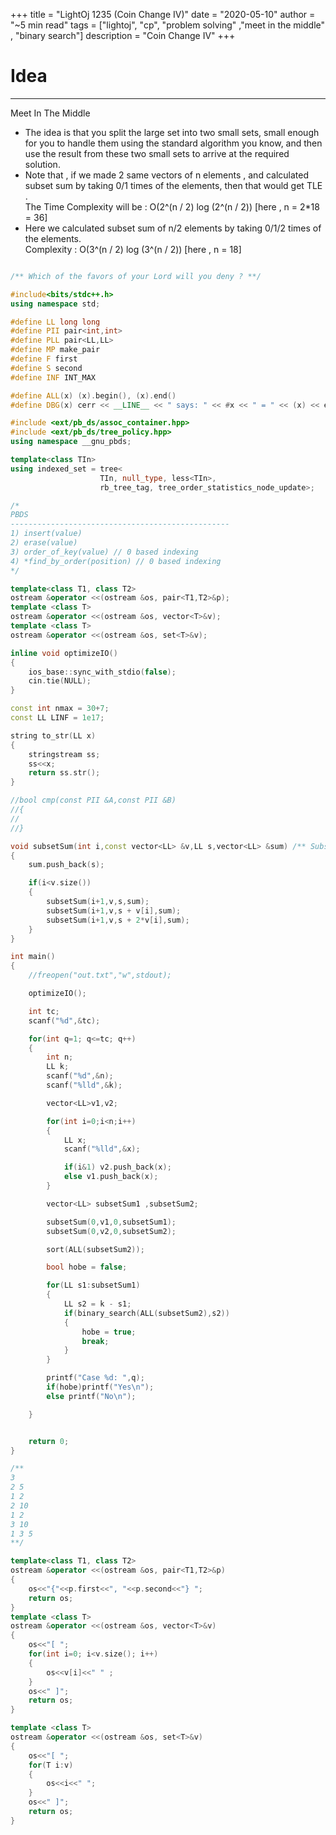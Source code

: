 +++
title = "LightOj 1235 (Coin Change IV)"
date = "2020-05-10"
author = "~5 min read"
tags = ["lightoj", "cp", "problem solving" ,"meet in the middle" , "binary search"]
description = "Coin Change IV"
+++

# Idea
---
Meet In The Middle
- The idea is that you split the large set into two small sets, small enough for you to handle them using the standard algorithm you know,
and then use the result from these two small sets to arrive at the required solution.
- Note that , if we made 2 same vectors of n elements , and calculated subset sum by taking 0/1 times of the elements,
then that would get TLE .  
The Time Complexity will be : O(2^(n / 2) log (2^(n / 2)) [here , n = 2*18 = 36]
- Here we calculated subset sum of n/2 elements by taking 0/1/2 times of the elements.  
Complexity : O(3^(n / 2) log (3^(n / 2)) [here , n = 18]

```cpp

/** Which of the favors of your Lord will you deny ? **/

#include<bits/stdc++.h>
using namespace std;

#define LL long long
#define PII pair<int,int>
#define PLL pair<LL,LL>
#define MP make_pair
#define F first
#define S second
#define INF INT_MAX

#define ALL(x) (x).begin(), (x).end()
#define DBG(x) cerr << __LINE__ << " says: " << #x << " = " << (x) << endl

#include <ext/pb_ds/assoc_container.hpp>
#include <ext/pb_ds/tree_policy.hpp>
using namespace __gnu_pbds;

template<class TIn>
using indexed_set = tree<
                    TIn, null_type, less<TIn>,
                    rb_tree_tag, tree_order_statistics_node_update>;

/*
PBDS
-------------------------------------------------
1) insert(value)
2) erase(value)
3) order_of_key(value) // 0 based indexing
4) *find_by_order(position) // 0 based indexing
*/

template<class T1, class T2>
ostream &operator <<(ostream &os, pair<T1,T2>&p);
template <class T>
ostream &operator <<(ostream &os, vector<T>&v);
template <class T>
ostream &operator <<(ostream &os, set<T>&v);

inline void optimizeIO()
{
    ios_base::sync_with_stdio(false);
    cin.tie(NULL);
}

const int nmax = 30+7;
const LL LINF = 1e17;

string to_str(LL x)
{
    stringstream ss;
    ss<<x;
    return ss.str();
}

//bool cmp(const PII &A,const PII &B)
//{
//
//}

void subsetSum(int i,const vector<LL> &v,LL s,vector<LL> &sum) /** Subset Sum taking 0/1/2 elements **/
{
    sum.push_back(s);

    if(i<v.size())
    {
        subsetSum(i+1,v,s,sum);
        subsetSum(i+1,v,s + v[i],sum);
        subsetSum(i+1,v,s + 2*v[i],sum);
    }
}

int main()
{
    //freopen("out.txt","w",stdout);

    optimizeIO();

    int tc;
    scanf("%d",&tc);

    for(int q=1; q<=tc; q++)
    {
        int n;
        LL k;
        scanf("%d",&n);
        scanf("%lld",&k);

        vector<LL>v1,v2;

        for(int i=0;i<n;i++)
        {
            LL x;
            scanf("%lld",&x);

            if(i&1) v2.push_back(x);
            else v1.push_back(x);
        }

        vector<LL> subsetSum1 ,subsetSum2;

        subsetSum(0,v1,0,subsetSum1);
        subsetSum(0,v2,0,subsetSum2);

        sort(ALL(subsetSum2));

        bool hobe = false;

        for(LL s1:subsetSum1)
        {
            LL s2 = k - s1;
            if(binary_search(ALL(subsetSum2),s2))
            {
                hobe = true;
                break;
            }
        }

        printf("Case %d: ",q);
        if(hobe)printf("Yes\n");
        else printf("No\n");

    }


    return 0;
}

/**
3
2 5
1 2
2 10
1 2
3 10
1 3 5
**/

template<class T1, class T2>
ostream &operator <<(ostream &os, pair<T1,T2>&p)
{
    os<<"{"<<p.first<<", "<<p.second<<"} ";
    return os;
}
template <class T>
ostream &operator <<(ostream &os, vector<T>&v)
{
    os<<"[ ";
    for(int i=0; i<v.size(); i++)
    {
        os<<v[i]<<" " ;
    }
    os<<" ]";
    return os;
}

template <class T>
ostream &operator <<(ostream &os, set<T>&v)
{
    os<<"[ ";
    for(T i:v)
    {
        os<<i<<" ";
    }
    os<<" ]";
    return os;
}

```